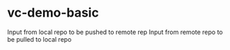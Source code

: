 # vc-demo-basic
Input from local repo to be pushed to remote rep
Input from remote repo to be pulled to local repo
